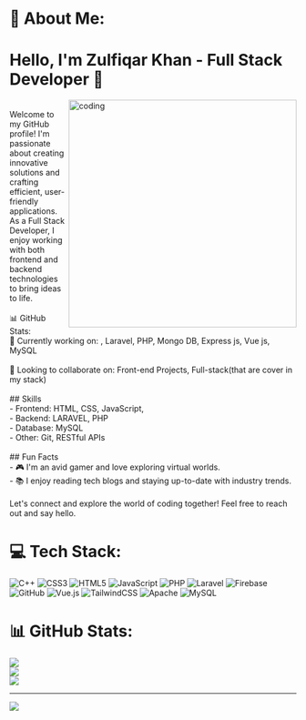 # 💫 About Me:
# Hello, I'm Zulfiqar Khan - Full Stack Developer 👋<br>
<img align="right" alt="coding" width="400" src="https://github.com/Zulfibaba/Zulfibaba/assets/116812437/3ca614c1-4231-49c0-80bd-1d164fecf930">

<br>Welcome to my GitHub profile! I'm passionate about creating innovative solutions and crafting efficient, user-friendly applications. As a Full Stack Developer, I enjoy working with both frontend and backend technologies to bring ideas to life.<br><br>📊 GitHub Stats:<br>
🔭 Currently working on: , Laravel, PHP, Mongo DB, Express js, Vue js, MySQL<br><br>👯 Looking to collaborate on: Front-end Projects, Full-stack(that are cover in my stack)<br><br>## Skills<br>- Frontend: HTML, CSS, JavaScript,<br>- Backend: LARAVEL, PHP<br>- Database: MySQL <br>- Other: Git, RESTful APIs<br><br>## Fun Facts<br>- 🎮 I'm an avid gamer and love exploring virtual worlds.<br>- 📚 I enjoy reading tech blogs and staying up-to-date with industry trends.<br><br>Let's connect and explore the world of coding together! Feel free to reach out and say hello.<br>


# 💻 Tech Stack:
![C++](https://img.shields.io/badge/c++-%2300599C.svg?style=for-the-badge&logo=c%2B%2B&logoColor=white) ![CSS3](https://img.shields.io/badge/css3-%231572B6.svg?style=for-the-badge&logo=css3&logoColor=white) ![HTML5](https://img.shields.io/badge/html5-%23E34F26.svg?style=for-the-badge&logo=html5&logoColor=white) ![JavaScript](https://img.shields.io/badge/javascript-%23323330.svg?style=for-the-badge&logo=javascript&logoColor=%23F7DF1E) ![PHP](https://img.shields.io/badge/php-%23777BB4.svg?style=for-the-badge&logo=php&logoColor=white) ![Laravel](https://img.shields.io/badge/laravel-%23FF2D20.svg?style=for-the-badge&logo=laravel&logoColor=white) ![Firebase](https://img.shields.io/badge/firebase-%23039BE5.svg?style=for-the-badge&logo=firebase) ![GitHub](https://img.shields.io/badge/GitHub-%23121011.svg?style=for-the-badge&logo=github&logoColor=white) ![Vue.js](https://img.shields.io/badge/vuejs-%2335495e.svg?style=for-the-badge&logo=vuedotjs&logoColor=%234FC08D) ![TailwindCSS](https://img.shields.io/badge/tailwindcss-%2338B2AC.svg?style=for-the-badge&logo=tailwind-css&logoColor=white) ![Apache](https://img.shields.io/badge/apache-%23D42029.svg?style=for-the-badge&logo=apache&logoColor=white) ![MySQL](https://img.shields.io/badge/mysql-%2300f.svg?style=for-the-badge&logo=mysql&logoColor=white)
# 📊 GitHub Stats:
![](https://github-readme-stats.vercel.app/api?username=Zulfibaba&theme=dark&hide_border=false&include_all_commits=false&count_private=false)<br/>
![](https://github-readme-streak-stats.herokuapp.com/?user=Zulfibaba&theme=dark&hide_border=false)<br/>
![](https://github-readme-stats.vercel.app/api/top-langs/?username=Zulfibaba&theme=dark&hide_border=false&include_all_commits=false&count_private=false&layout=compact)

---
[![](https://visitcount.itsvg.in/api?id=Zulfibaba&icon=0&color=0)](https://visitcount.itsvg.in)

<!-- Proudly created with GPRM ( https://gprm.itsvg.in ) -->
